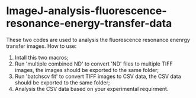 # ImageJ-analysis-fluorescence-resonance-energy-transfer-data
These two codes are used to analysis the fluorescence resonance enenrgy transfer images.
How to use:
1. Intall this two macros;
2. Run 'multiple combined ND' to convert 'ND' files to multiple TIFF images, the images should be exported to the same folder;
3. Run 'batchscv fit' to convert TIFF images to CSV data, the CSV data should be exported to the same folder;
4. Analysis the CSV data based on your experimental requirment.

